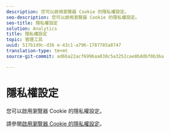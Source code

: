 ```yaml
---
description: 您可以啟用瀏覽器 Cookie 的隱私權設定。
seo-description: 您可以啟用瀏覽器 Cookie 的隱私權設定。
seo-title: 隱私權設定
solution: Analytics
title: 隱私權設定
topic: 管理工具
uuid: 517b1d9c-d36 e-43c1-a796-1787785a8747
translation-type: tm+mt
source-git-commit: ad6ba22acf6996aa038c5a3252cae8bddbf0b36a

---
```



# 隱私權設定

您可以啟用瀏覽器 Cookie 的隱私權設定。

請參閱[啟用瀏覽器 Cookie 的隱私權設定](https://marketing.adobe.com/resources/help/en_US/whitepapers/cookies/?f=browser_cookie_settings)。
